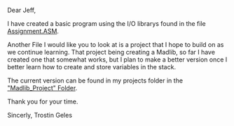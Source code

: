 Dear Jeff,

I have created a basic program using the I/O librarys found in the file [Assignment.ASM](https://github.com/bananajoeo7/csc215/blob/main/Notes/CPM_Chapter_14_Folder/Assignment.ASM).

Another File I would like you to look at is a project that I hope to build on as we continue learning.
That project being creating a Madlib, so far I have created one that somewhat works, but I plan to make a better version once I better learn how to create and store variables in the stack.

The current version can be found in my projects folder in the ["Madlib_Project" Folder](https://github.com/bananajoeo7/csc215/tree/main/Projects/Madlib_Project).

Thank you for your time.

Sincerly,
Trostin Geles